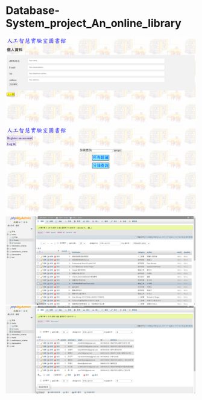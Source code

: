# Database-System_project_An_online_library
![image](https://github.com/ch09830249/Database-System_project_An_online_library/blob/main/Library1.png)
![image](https://github.com/ch09830249/Database-System_project_An_online_library/blob/main/Library2.png)
![image](https://github.com/ch09830249/Database-System_project_An_online_library/blob/main/Library3.png)
![image](https://github.com/ch09830249/Database-System_project_An_online_library/blob/main/Library4.png)
